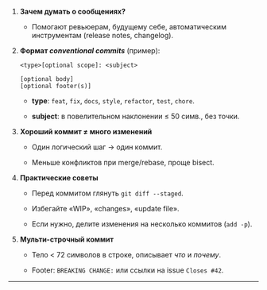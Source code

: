 

1. **Зачем думать о сообщениях?**
    
    - Помогают ревьюерам, будущему себе, автоматическим инструментам (release notes, changelog).
        
2. **Формат _conventional commits_** (пример):
    
    ```
    <type>[optional scope]: <subject>
    
    [optional body]
    [optional footer(s)]
    ```
    
    - **type**: `feat`, `fix`, `docs`, `style`, `refactor`, `test`, `chore`.
        
    - **subject**: в повелительном наклонении ≤ 50 симв., без точки.
        
3. **Хороший коммит ≠ много изменений**
    
    - Один логический шаг → один коммит.
        
    - Меньше конфликтов при merge/rebase, проще bisect.
        
4. **Практические советы**
    
    - Перед коммитом глянуть `git diff --staged`.
        
    - Избегайте «WIP», «changes», «update file».
        
    - Если нужно, делите изменения на несколько коммитов (`add -p`).
        
5. **Мульти-строчный коммит**
    
    - Тело < 72 символов в строке, описывает _что_ и _почему_.
        
    - Footer: `BREAKING CHANGE:` или ссылки на issue `Closes #42`.
        

---
